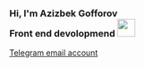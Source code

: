 ### Hi, I'm Azizbek Gofforov <br> Front end devolopmend <img src="https://media.giphy.com/media/hvJRCLFzcasrR4ia7z/giphy.gif" width="32px" style="magin-top: -30px;">

<a href="https://t.me/azik1504">Telegram email account</a>
